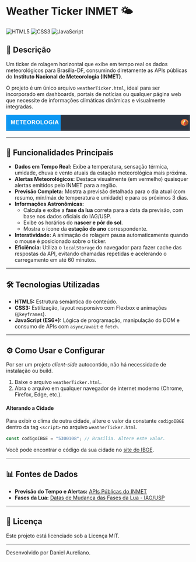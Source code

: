 # Weather Ticker INMET 🌤️

![HTML5](https://img.shields.io/badge/HTML5-E34F26?style=for-the-badge&logo=html5&logoColor=white) ![CSS3](https://img.shields.io/badge/CSS3-1572B6?style=for-the-badge&logo=css3&logoColor=white) ![JavaScript](https://img.shields.io/badge/JavaScript-F7DF1E?style=for-the-badge&logo=javascript&logoColor=black)

## 📖 Descrição

Um ticker de rolagem horizontal que exibe em tempo real os dados meteorológicos para Brasília-DF, consumindo diretamente as APIs públicas do **Instituto Nacional de Meteorologia (INMET)**.

O projeto é um único arquivo `weatherTicker.html`, ideal para ser incorporado em dashboards, portais de notícias ou qualquer página web que necessite de informações climáticas dinâmicas e visualmente integradas.

![Demo do Ticker](https://github.com/danielaureliano/weather-ticker/blob/3879c0bef1d2dd7c0d3d96206e46407f160c7c97/weather-ticker-example.gif)

---

## 🚀 Funcionalidades Principais

* **Dados em Tempo Real:** Exibe a temperatura, sensação térmica, umidade, chuva e vento atuais da estação meteorológica mais próxima.
* **Alertas Meteorológicos:** Destaca visualmente (em vermelho) quaisquer alertas emitidos pelo INMET para a região.
* **Previsão Completa:** Mostra a previsão detalhada para o dia atual (com resumo, mín/máx de temperatura e umidade) e para os próximos 3 dias.
* **Informações Astronômicas:**
    * Calcula e exibe a **fase da lua** correta para a data da previsão, com base nos dados oficiais do IAG/USP.
    * Exibe os horários do **nascer e pôr do sol**.
    * Mostra o ícone da **estação do ano** correspondente.
* **Interatividade:** A animação de rolagem pausa automaticamente quando o mouse é posicionado sobre o ticker.
* **Eficiência:** Utiliza o `localStorage` do navegador para fazer cache das respostas da API, evitando chamadas repetidas e acelerando o carregamento em até 60 minutos.

---

## 🛠️ Tecnologias Utilizadas

* **HTML5:** Estrutura semântica do conteúdo.
* **CSS3:** Estilização, layout responsivo com Flexbox e animações (`@keyframes`).
* **JavaScript (ES6+):** Lógica de programação, manipulação do DOM e consumo de APIs com `async/await` e `fetch`.

---

## ⚙️ Como Usar e Configurar

Por ser um projeto *client-side* autocontido, não há necessidade de instalação ou build.

1.  Baixe o arquivo `weatherTicker.html`.
2.  Abra o arquivo em qualquer navegador de internet moderno (Chrome, Firefox, Edge, etc.).

#### Alterando a Cidade

Para exibir o clima de outra cidade, altere o valor da constante `codigoIBGE` dentro da tag `<script>` no arquivo `weatherTicker.html`.

```javascript
const codigoIBGE = "5300108"; // Brasília. Altere este valor.
```

Você pode encontrar o código da sua cidade no [site do IBGE](https://www.ibge.gov.br/explica/codigos-dos-municipios.php).

---

## 📊 Fontes de Dados

* **Previsão do Tempo e Alertas:** [APIs Públicas do INMET](https://portal.inmet.gov.br/dev)
* **Fases da Lua:** [Datas de Mudança das Fases da Lua - IAG/USP](https://docs.google.com/spreadsheets/d/1pHVcbnl-Z4K9RN2MP8oMyfxwKoRELHEGSXheoYYfbBM/edit)

---

## 📜 Licença

Este projeto está licenciado sob a Licença MIT.

---

Desenvolvido por Daniel Aureliano.